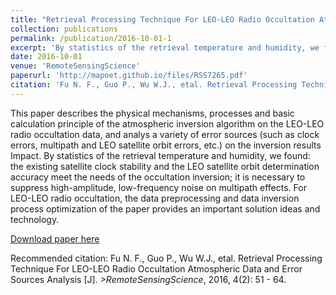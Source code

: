 ```yaml
---
title: "Retrieval Processing Technique For LEO-LEO Radio Occultation Atmospheric Data and Error Sources Analysis"
collection: publications
permalink: /publication/2016-10-01-1
excerpt: 'By statistics of the retrieval temperature and humidity, we found: the existing satellite clock stability and the LEO satellite orbit determination accuracy meet the needs of the occultation inversion.'
date: 2016-10-01
venue: 'RemoteSensingScience'
paperurl: 'http://mapoet.github.io/files/RSS7265.pdf'
citation: 'Fu N. F., Guo P., Wu W.J., etal. Retrieval Processing Technique For LEO-LEO Radio Occultation Atmospheric Data and Error Sources Analysis [J]. <i>RemoteSensingScience</i>, 2016, 4(2): 51 - 64.'
---
```

This paper describes the physical mechanisms, processes and basic calculation principle of the atmospheric inversion algorithm on the LEO-LEO radio occultation data, and analys a variety of error sources (such as clock errors, multipath and LEO satellite orbit errors, etc.) on the inversion results Impact. By statistics of the retrieval temperature and humidity, we found: the existing satellite clock stability and the LEO satellite orbit determination accuracy meet the needs of the occultation inversion; it is necessary to suppress high-amplitude, low-frequency noise on multipath effects. For LEO-LEO radio occultation, the data preprocessing and data inversion process optimization of the paper provides an important solution ideas and technology.

[Download paper here](http://www.ivypub.org/RSS/download/33584.shtml)

Recommended citation: Fu N. F., Guo P., Wu W.J., etal. Retrieval Processing Technique For LEO-LEO Radio Occultation Atmospheric Data and Error Sources Analysis [J]. <i>>RemoteSensingScience</i>, 2016, 4(2): 51 - 64.
